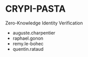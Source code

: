 # CRYPI-PASTA

Zero-Knowledge Identity Verification

- auguste.charpentier
- raphael.gonon
- remy.le-bohec
- quentin.rataud